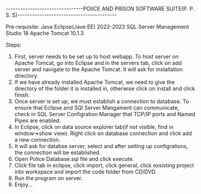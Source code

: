 --------------------------------POlICE AND PRISON SOFTWARE SUITE(P. P. S. S)-----------------------------------------

Pre-requisite:
Java 
Eclipse(Jave EE) 2022-2023 
SQL Server Management Studio 18
Apache Tomcat 10.1.3

Steps:
1. First, server needs to be set up to host webapp. To host server on Apache Tomcat, go into Eclipse and in the servers tab, click on add server and navigate to the Apache Tomcat. It will ask for installation directory.
2. If we have already installed Apache Tomcat, we need to give the directory of the folder it is installed in, otherwise click on install and click finish.
3. Once server is set up, we must establish a connection to database. To ensure that Eclipse and SQl Server Mangament can communicate, check in SQL Server Configration Manager that TCP/IP ports and Named Pipes are enabled.
4. In Eclipse, click on data source explorer tab(if not visible, find in window->show view). Right click on database connection and click add a new connection.
5. It will ask for databse server, select and after setting up configrations, the connection will be established.
6. Open Police Database.sql file and click execute.
7. Click file tab in eclipse, click import, click general, click exsisting project into workspace and import the code folder from CD/DVD. 
8. Run the program on server.
9. Enjoy...
